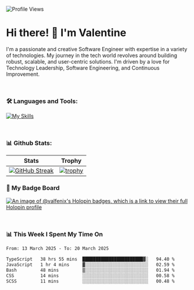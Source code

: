 
    
![Profile Views](https://komarev.com/ghpvc/?username=theodogwutech&color=blue)

# Hi there! 👋 I'm Valentine 
I'm a passionate and creative Software Engineer with expertise in a variety of technologies. My journey in the tech world revolves around building robust, scalable, and user-centric solutions. I'm driven by a love for Technology Leadership, Software Engineering, and Continuous Improvement.

<br />



### 🛠 Languages and Tools:

[![My Skills](https://skillicons.dev/icons?i=nodejs,js,nestjs,nextjs,react,vuejs,nuxtjs,express,tailwind,styledcomponents,materialui,mongodb,sequelize,mysql,postgres,pinia,redux,vite,html,css,pug,aws,prisma,bitbucket,bootstrap,emotion,git,gitlab,go,heroku,jest,netlify,nginx,npm,postman,rabbitmq,redis,supabase,svg,github,ts,ubuntu,vercel,vscode,yarn,powershell&perline=15)](https://skillicons.dev)

<br />

### 📊 Github Stats:

| Stats            | Trophy               |
|-----------------------|-------------------|
| [![GitHub Streak](https://streak-stats.demolab.com?user=theodogwutech&theme=great-gatsby&hide_border=true&border_radius=9.9)](https://git.io/streak-stats) | [![trophy](https://github-profile-trophy.vercel.app/?username=theodogwutech&theme=darkhub&column=7)](https://github.com/ryo-ma/github-profile-trophy) |

### 🥇 My Badge Board
[![An image of @valfenix's Holopin badges, which is a link to view their full Holopin profile](https://holopin.me/valfenix)](https://holopin.io/@valfenix)

<br />

### 📊 This Week I Spent My Time On
<!--START_SECTION:waka-->

```txt
From: 13 March 2025 - To: 20 March 2025

TypeScript   38 hrs 55 mins  ███████████████████████▓░   94.40 %
JavaScript   1 hr 4 mins     ▓░░░░░░░░░░░░░░░░░░░░░░░░   02.59 %
Bash         48 mins         ▒░░░░░░░░░░░░░░░░░░░░░░░░   01.94 %
CSS          14 mins         ░░░░░░░░░░░░░░░░░░░░░░░░░   00.58 %
SCSS         11 mins         ░░░░░░░░░░░░░░░░░░░░░░░░░   00.48 %
```

<!--END_SECTION:waka-->




